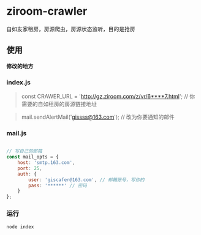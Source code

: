 # ziroom-crawler
自如友家租房，房源爬虫，房源状态监听，目的是抢房


## 使用

**修改的地方**

### index.js

> const CRAWER_URL = 'http://gz.ziroom.com/z/vr/6****7.html'; // 你需要的自如租房的房源链接地址

> mail.sendAlertMail('gissss@163.com'); // 改为你要通知的邮件


### mail.js

```js

// 写自己的邮箱
const mail_opts = {
    host: 'smtp.163.com',
    port: 25,
    auth: {
        user: 'giscafer@163.com', // 邮箱账号，写你的
        pass: '******' // 密码
    }
};

```

### 运行

`node index`


